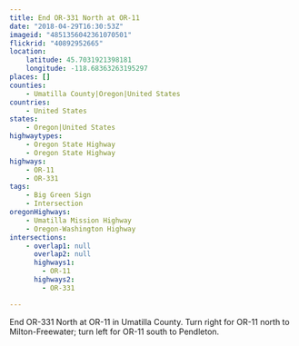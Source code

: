```yaml
---
title: End OR-331 North at OR-11
date: "2018-04-29T16:30:53Z"
imageid: "4851356042361070501"
flickrid: "40892952665"
location:
    latitude: 45.7031921398181
    longitude: -118.68363263195297
places: []
counties:
    - Umatilla County|Oregon|United States
countries:
    - United States
states:
    - Oregon|United States
highwaytypes:
    - Oregon State Highway
    - Oregon State Highway
highways:
    - OR-11
    - OR-331
tags:
    - Big Green Sign
    - Intersection
oregonHighways:
    - Umatilla Mission Highway
    - Oregon-Washington Highway
intersections:
    - overlap1: null
      overlap2: null
      highways1:
        - OR-11
      highways2:
        - OR-331

---
```

End OR-331 North at OR-11 in Umatilla County.  Turn right for OR-11 north to Milton-Freewater; turn left for OR-11 south to Pendleton.
